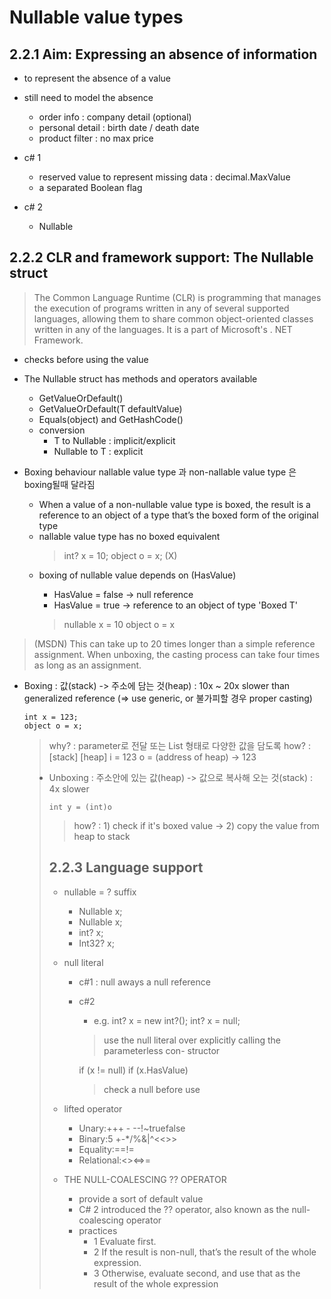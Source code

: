 # Nullable value types
## 2.2.1 Aim: Expressing an absence of information
- to represent the absence of a value
- still need to model the absence
  - order info : company detail (optional)
  - personal detail : birth date / death date
  - product filter : no max price

- c# 1
  - reserved value to represent  missing data : decimal.MaxValue
  - a separated Boolean flag

- c# 2
  - Nullable<T>

## 2.2.2 CLR and framework support: The Nullable<T> struct
> The Common Language Runtime (CLR) is programming that manages the execution of programs written in any of several supported languages, allowing them to share common object-oriented classes written in any of the languages. It is a part of Microsoft's . NET Framework.

- checks before using the value
- The Nullable<T> struct has methods and operators available
  - GetValueOrDefault()
  - GetValueOrDefault(T defaultValue)
  - Equals(object) and GetHashCode()
  - conversion
    - T to Nullable<T> : implicit/explicit
    - Nullable<T> to T : explicit

- Boxing behaviour
nallable value type 과 non-nallable value type 은 boxing될때 달라짐
  - When a value of a non-nullable value type is boxed, the result is a reference to an object of a type that’s the boxed form of the original type
  - nallable value type has no boxed equivalent
    > int? x = 10;
    > object o = x; (X)
  - boxing of nullable<T> value depends on (HasValue)
    - HasValue = false -> null reference
    - HasValue = true -> reference to an object of type 'Boxed T'
    > nullable<int> x = 10
    > object o = x

> (MSDN) This can take up to 20 times longer than a simple reference assignment. When unboxing, the casting process can take four times as long as an assignment.

  - Boxing : 값(stack) -> 주소에 담는 것(heap) : 10x ~ 20x slower than generalized reference (=> use generic, or 불가피할 경우 proper casting)
    ```
    int x = 123;
    object o = x;
    ```
    > why? : parameter로 전달 또는 List<object> 형태로 다양한 값을 담도록
    > how? :
    [stack]                  [heap]
    i = 123
    o = (address of heap) -> 123

  - Unboxing : 주소안에 있는 값(heap) -> 값으로 복사해 오는 것(stack) : 4x slower
    ```
    int y = (int)o
    ```
    > how? : 1) check if it's boxed value -> 2) copy the value from heap to stack

## 2.2.3 Language support
- nullable<T> = ? suffix
  - Nullable<int> x;
  - Nullable<Int32> x;
  - int? x;
  - Int32? x;

- null literal
  - c#1 : null aways a null reference
  - c#2 
    - e.g.
    int? x = new int?();
    int? x = null;
    > use the null literal over explicitly calling the parameterless con- structor

    if (x != null)
    if (x.HasValue)
    > check a null before use

- lifted operator
  - Unary:+++ - --!~truefalse
  - Binary:5 +-*/%&|^<<>>
  - Equality:==!=
  - Relational:<><=>=

- THE NULL-COALESCING ?? OPERATOR
  - provide a sort of default value
  - C# 2 introduced the ?? operator, also known as the null-coalescing operator
  - practices
    - 1 Evaluate first.
    - 2 If the result is non-null, that’s the result of the whole expression.
    - 3 Otherwise, evaluate second, and use that as the result of the whole expression
